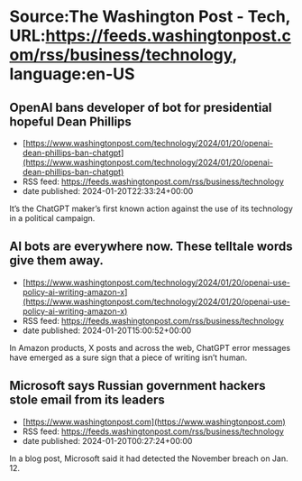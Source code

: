 # Source:The Washington Post - Tech, URL:https://feeds.washingtonpost.com/rss/business/technology, language:en-US

## OpenAI bans developer of bot for presidential hopeful Dean Phillips
 - [https://www.washingtonpost.com/technology/2024/01/20/openai-dean-phillips-ban-chatgpt](https://www.washingtonpost.com/technology/2024/01/20/openai-dean-phillips-ban-chatgpt)
 - RSS feed: https://feeds.washingtonpost.com/rss/business/technology
 - date published: 2024-01-20T22:33:24+00:00

It’s the ChatGPT maker’s first known action against the use of its technology in a political campaign.

## AI bots are everywhere now. These telltale words give them away.
 - [https://www.washingtonpost.com/technology/2024/01/20/openai-use-policy-ai-writing-amazon-x](https://www.washingtonpost.com/technology/2024/01/20/openai-use-policy-ai-writing-amazon-x)
 - RSS feed: https://feeds.washingtonpost.com/rss/business/technology
 - date published: 2024-01-20T15:00:52+00:00

In Amazon products, X posts and across the web, ChatGPT error messages have emerged as a sure sign that a piece of writing isn’t human.

## Microsoft says Russian government hackers stole email from its leaders
 - [https://www.washingtonpost.com](https://www.washingtonpost.com)
 - RSS feed: https://feeds.washingtonpost.com/rss/business/technology
 - date published: 2024-01-20T00:27:24+00:00

In a blog post, Microsoft said it had detected the November breach on Jan. 12.

